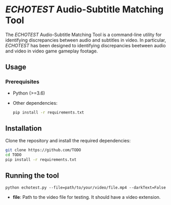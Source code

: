 # *ECHOTEST* Audio-Subtitle Matching Tool

The *ECHOTEST* Audio-Subtitle Matching Tool is a command-line utility for identifying discrepancies between audio and subtitles in video. In particular, *ECHOTEST* has been designed to identifying discrepancies beetween audio and video in video game gameplay footage.

## Usage
### Prerequisites

- Python (>=3.6)
- Other dependencies:

  ```bash
  pip install -r requirements.txt

## Installation
Clone the repository and install the required dependencies:

```bash
git clone https://github.com/TODO
cd TODO
pip install -r requirements.txt
```

## Running the tool

```python echotest.py --file=path/to/your/video/file.mp4 --darkText=False```

- **file**: Path to the video file for testing. It should have a video extension.